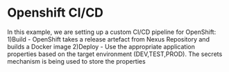 # Openshift CI/CD
In this example, we are setting up a custom CI/CD pipeline for OpenShift:
1)Build - OpenShift takes a release artefact from Nexus Repository and builds a Docker image
2)Deploy - Use the appropriate application properties based on the target environment (DEV,TEST,PROD). The secrets mechanism is being used to store the properties
